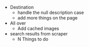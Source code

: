 - Destination
  - handle the null description case
  - add more things on the page
- All over
  - Add cached images
- search results from scraper
  - N Things to do